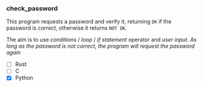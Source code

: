### check_password

This program requests a password and verify it, returning `OK` if the password is correct, otherwise it returns `NOT OK`.

The aim is to use *conditions* / *loop* / *if statement* operator and *user input*. 
_As long as the password is not correct, the program will request the password again_
- [ ] Rust
- [ ] C
- [x] Python